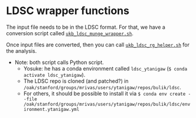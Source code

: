 # LDSC wrapper functions

The input file needs to be in the LDSC format. For that, we have a conversion script called [`ukb_ldsc_munge_wrapper.sh`](ukb_ldsc_munge_wrapper.sh).

Once input files are converted, then you can call [`ukb_ldsc_rg_helper.sh`](ukb_ldsc_rg_helper.sh) for the analysis.

- Note: both script calls Python script.
  - Yosuke: he has a conda environment called `ldsc_ytanigaw` (`$ conda activate ldsc_ytanigaw`).
  - The LDSC repo is cloned (and patched?) in `/oak/stanford/groups/mrivas/users/ytanigaw/repos/bulik/ldsc`.
  - For others, it should be possible to install it via `$ conda env create --file /oak/stanford/groups/mrivas/users/ytanigaw/repos/bulik/ldsc/environment.ytanigaw.yml`
